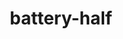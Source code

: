 ---
title: battery-half
unicode_regular: \ea1e
unicode_bold: \ea1d
unicode_solid: \ea1f
unicode_brand: 
---